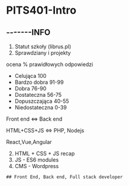 # PITS401-Intro

## -------INFO

1. Statut szkoły (librus.pl)
2. Sprawdziany i projekty

ocena	% prawidłowych odpowiedzi

- Celująca	100 
- Bardzo dobra	91-99
- Dobra	76-90
- Dostateczna	56-75
- Dopuszczająca	40-55
- Niedostateczna	0-39

Front end <=> Back end

HTML+CSS+JS <=> PHP, Nodejs

React,Vue,Angular

2. HTML + CSS + JS recap
3. JS - ES6 modules
4. CMS - Wordpress
```
## Front End, Back end, Full stack developer

